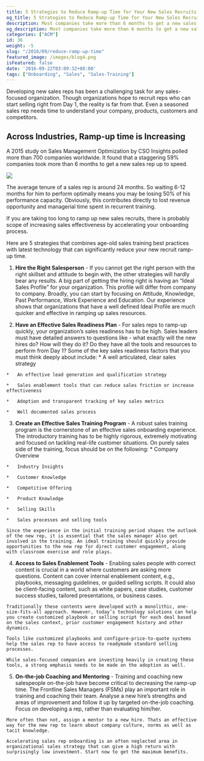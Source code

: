 ```yaml
---
title: 5 Strategies to Reduce Ramp-up Time for Your New Sales Recruits
og_title: 5 Strategies to Reduce Ramp-up Time for Your New Sales Recruits
description: Most companies take more than 6 months to get a new sales rep up to speed. 5 strategies that combines age-old sales training best practices with latest technology that can significantly reduce your new recruit ramp-up time.
og_description: Most companies take more than 6 months to get a new sales rep up to speed. 5 strategies that combines age-old sales training best practices with latest technology that can significantly reduce your new recruit ramp-up time.
categories: ["ACM"]
id: 36
weight: -5
slug: "/2016/09/reduce-ramp-up-time"
featured_image: /images/blog4.png
isFeatured: false
date: '2016-09-22T03:09:32+08:00'
tags: ["Onboarding", "Sales", "Sales-Training"]
---
```


Developing new sales reps has been a challenging task for any sales-focused organization. Though organizations hope to recruit reps who can start selling right from Day 1, the reality is far from that. Even a seasoned sales rep needs time to understand your company, products, customers and competitors.<a id="more"></a>

## Across Industries, Ramp-up time is Increasing

A 2015 study on Sales Management Optimization by CSO Insights polled more than 700 companies worldwide. It found that a staggering 59% companies took more than 6 months to get a new sales rep up to speed.  

[![](https://s3-us-west-2.amazonaws.com/blog.quizprompt.com/blog_resources/Average+New+Sales+Rep+Ramp-up+Time.png)](https://s3-us-west-2.amazonaws.com/blog.quizprompt.com/blog_resources/Average+New+Sales+Rep+Ramp-up+Time.png)

The average tenure of a sales rep is around 24 months. So waiting 6-12 months for him to perform optimally means you may be losing 50% of his performance capacity. Obviously, this contributes directly to lost revenue opportunity and managerial time spent in recurrent training.

If you are taking too long to ramp up new sales recruits, there is probably scope of increasing sales effectiveness by accelerating your onboarding process.

Here are 5 strategies that combines age-old sales training best practices with latest technology that can significantly reduce your new recruit ramp-up time.

  1.  **Hire the Right Salesperson** - If you cannot get the right person with the right skillset and attitude to begin with, the other strategies will hardly bear any results. A big part of getting the hiring right is having an “Ideal Sales Profile” for your organization. This profile will differ from company to company. Broadly, you can start by focusing on Attitude, Knowledge, Past Performance, Work Experience and Education. Our experience shows that organizations that have a well defined Ideal Profile are much quicker and effective in ramping up sales resources.

  2.  **Have an Effective Sales Readiness Plan** - For sales reps to ramp-up quickly, your organization’s sales readiness has to be high. Sales leaders must have detailed answers to questions like - what exactly will the new hires do? How will they do it? Do they have all the tools and resources to perform from Day 1? Some of the key sales readiness factors that you must think deeply about include:
    *   A well articulated, clear sales strategy

    *   An effective lead generation and qualification strategy

    *   Sales enablement tools that can reduce sales friction or increase effectiveness

    *   Adoption and transparent tracking of key sales metrics

    *   Well documented sales process

  3.  **Create an Effective Sales Training Program** - A robust sales training program is the cornerstone of an effective sales onboarding experience. The introductory training has to be highly rigorous, extremely motivating and focused on tackling real-life customer situations. On purely sales side of the training, focus should be on the following:
    *   Company Overview

    *   Industry Insights

    *   Customer Knowledge

    *   Competitive Offering

    *   Product Knowledge

    *   Selling Skills

    *   Sales processes and selling tools

    Since the experience in the initial training period shapes the outlook of the new rep, it is essential that the sales manager also get involved in the training. An ideal training should quickly provide opportunities to the new rep for direct customer engagement, along with classroom exercise and role plays.

  4.  **Access to Sales Enablement Tools** - Enabling sales people with correct content is crucial in a world where customers are asking more questions. Content can cover internal enablement content, e.g., playbooks, messaging guidelines, or guided selling scripts. It could also be client-facing content, such as white papers, case studies, customer success studies, tailored presentations, or business cases.

    Traditionally these contents were developed with a monolithic, one-size-fits-all approach. However, today’s technology solutions can help you create customized playbook or selling script for each deal based on the sales context, prior customer engagement history and other dynamics.

    Tools like customized playbooks and configure-price-to-quote systems help the sales rep to have access to readymade standard selling processes.

    While sales-focused companies are investing heavily in creating these tools, a strong emphasis needs to be made on the adoption as well.

  5.  **On-the-job Coaching and Mentoring** - Training and coaching new salespeople on-the-job have become critical to decreasing the ramp-up time. The Frontline Sales Managers (FSMs) play an important role in training and coaching their team. Analyse a new hire’s strengths and areas of improvement and follow it up by targeted on-the-job coaching. Focus on developing a rep, rather than evaluating him/her.

    More often than not, assign a mentor to a new hire. Thats an effective way for the new rep to learn about company culture, norms as well as tacit knowledge.

    Accelerating sales rep onboarding is an often neglected area in organizational sales strategy that can give a high return with surprisingly low investment. Start now to get the maximum benefits.
